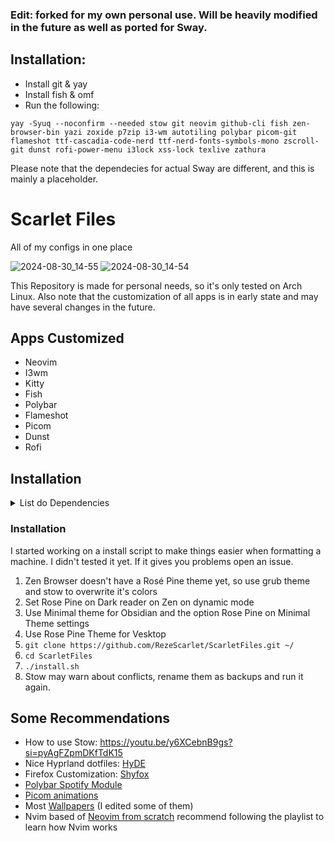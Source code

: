 ### Edit: forked for my own personal use. Will be heavily modified in the future as well as ported for Sway.

## Installation:
- Install git & yay
- Install fish & omf
- Run the following:
```
yay -Syuq --noconfirm --needed stow git neovim github-cli fish zen-browser-bin yazi zoxide p7zip i3-wm autotiling polybar picom-git flameshot ttf-cascadia-code-nerd ttf-nerd-fonts-symbols-mono zscroll-git dunst rofi-power-menu i3lock xss-lock texlive zathura
```
Please note that the dependecies for actual Sway are different, and this is mainly a placeholder.

# Scarlet Files
All of my configs in one place

![2024-08-30_14-55](https://github.com/user-attachments/assets/81ea3786-834c-4cf0-a4b5-144ac5ec98f5)
![2024-08-30_14-54](https://github.com/user-attachments/assets/1135b01a-037a-4072-9dbf-9bf77358b034)

This Repository is made for personal needs, so it's only tested on Arch Linux.
Also note that the customization of all apps is in early state and may have several changes in the future.

## Apps Customized
- Neovim
- I3wm
- Kitty
- Fish
- Polybar
- Flameshot
- Picom
- Dunst
- Rofi

## Installation

<details><summary>List do Dependencies</summary>

- Stow
- Git
- Nvim
- Github
- Fish
- Oh My Fish
- Zen Browser
- Yazi
- Zoxide
- 7Zip
- I3
- Autotiling
- Polybar
- Picom
- Flameshot
- Cascadia Cove font
- Symbols Nerd Font Mono
- Zscroll
- Dunst
- Rofi Power Menu
- i3Lock
- xss Lock
- Yay


#### Nvim Dependencies
- texlive (group)
- Zathura

</details>

### Installation
I started working on a install script to make things easier when formatting a machine. I didn't tested it yet. If it gives you problems open an issue.
1. Zen Browser doesn't have a Rosé Pine theme yet, so use grub theme and stow to overwrite it's colors 
2. Set Rose Pine on Dark reader on Zen on dynamic mode
3. Use Minimal theme for Obsidian and the option Rose Pine on Minimal Theme settings
4. Use Rose Pine Theme for Vesktop
5. ```git clone https://github.com/RezeScarlet/ScarletFiles.git ~/```
6. ```cd ScarletFiles```
7. ```./install.sh```
8. Stow may warn about conflicts, rename them as backups and run it again.

## Some Recommendations
- How to use Stow: https://youtu.be/y6XCebnB9gs?si=pyAgFZpmDKfTdK15
- Nice Hyprland dotfiles: <a href="https://github.com/prasanthrangan/hyprdots">HyDE</a>
- Firefox Customization: <a href="https://github.com/Naezr/ShyFox">Shyfox</a>
- <a href="https://github.com/PrayagS/polybar-spotify">Polybar Spotify Module</a> 
- <a href="https://gitlab.com/codevedas/dotfiles-ayushman">Picom animations</a>
- Most <a href="https://github.com/dharmx/walls">Wallpapers</a> (I edited some of them)
- Nvim based of <a href="https://github.com/LunarVim/Neovim-from-scratch">Neovim from scratch</a> recommend following the playlist to learn how Nvim works 
